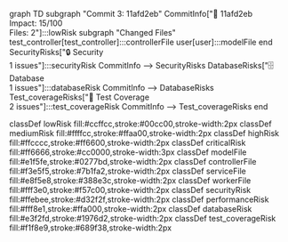 graph TD
  subgraph "Commit 3: 11afd2eb"
    CommitInfo["📝 11afd2eb<br/>Impact: 15/100<br/>Files: 2"]:::lowRisk
    subgraph "Changed Files"
      test_controller[test_controller]:::controllerFile
      user[user]:::modelFile
    end
    SecurityRisks["🔒 Security<br/>1 issues"]:::securityRisk
    CommitInfo --> SecurityRisks
    DatabaseRisks["🗄️ Database<br/>1 issues"]:::databaseRisk
    CommitInfo --> DatabaseRisks
    Test_coverageRisks["🧪 Test Coverage<br/>2 issues"]:::test_coverageRisk
    CommitInfo --> Test_coverageRisks
  end

  classDef lowRisk fill:#ccffcc,stroke:#00cc00,stroke-width:2px
  classDef mediumRisk fill:#ffffcc,stroke:#ffaa00,stroke-width:2px
  classDef highRisk fill:#ffcccc,stroke:#ff6600,stroke-width:2px
  classDef criticalRisk fill:#ff6666,stroke:#cc0000,stroke-width:3px
  classDef modelFile fill:#e1f5fe,stroke:#0277bd,stroke-width:2px
  classDef controllerFile fill:#f3e5f5,stroke:#7b1fa2,stroke-width:2px
  classDef serviceFile fill:#e8f5e8,stroke:#388e3c,stroke-width:2px
  classDef workerFile fill:#fff3e0,stroke:#f57c00,stroke-width:2px
  classDef securityRisk fill:#ffebee,stroke:#d32f2f,stroke-width:2px
  classDef performanceRisk fill:#fff8e1,stroke:#ffa000,stroke-width:2px
  classDef databaseRisk fill:#e3f2fd,stroke:#1976d2,stroke-width:2px
  classDef test_coverageRisk fill:#f1f8e9,stroke:#689f38,stroke-width:2px
